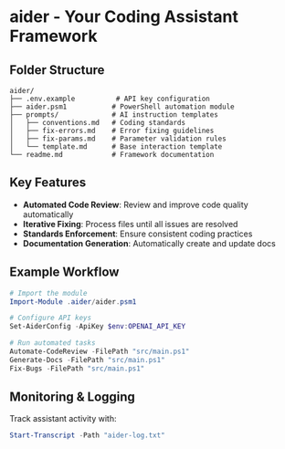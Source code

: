 # aider - Your Coding Assistant Framework

## Folder Structure
```
aider/
├── .env.example          # API key configuration
├── aider.psm1           # PowerShell automation module
├── prompts/             # AI instruction templates
│   ├── conventions.md   # Coding standards
│   ├── fix-errors.md    # Error fixing guidelines
│   ├── fix-params.md    # Parameter validation rules
│   └── template.md      # Base interaction template
└── readme.md            # Framework documentation
```

## Key Features
- **Automated Code Review**: Review and improve code quality automatically
- **Iterative Fixing**: Process files until all issues are resolved
- **Standards Enforcement**: Ensure consistent coding practices
- **Documentation Generation**: Automatically create and update docs

## Example Workflow
```powershell
# Import the module
Import-Module .aider/aider.psm1

# Configure API keys
Set-AiderConfig -ApiKey $env:OPENAI_API_KEY

# Run automated tasks
Automate-CodeReview -FilePath "src/main.ps1"
Generate-Docs -FilePath "src/main.ps1"
Fix-Bugs -FilePath "src/main.ps1"
```

## Monitoring & Logging
Track assistant activity with:
```powershell
Start-Transcript -Path "aider-log.txt"
```
